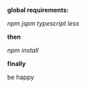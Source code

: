 **global requirements:**

_npm
jspm
typescript
less_

**then**

_npm install_

**finally** 

be happy